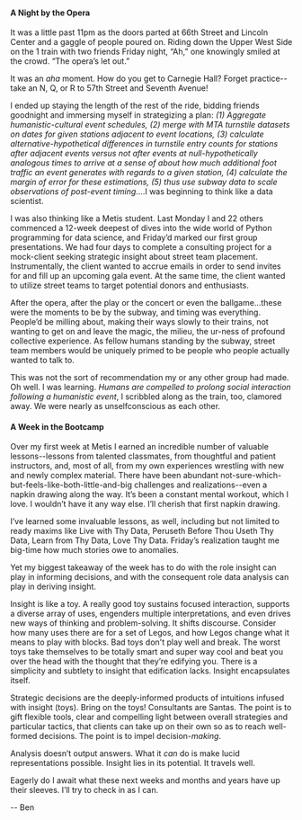 #### A Night by the Opera

It was a little past 11pm as the doors parted at 66th Street and Lincoln Center and a gaggle of people poured on. Riding down the Upper West Side on the 1 train with two friends Friday night, “Ah,” one knowingly smiled at the crowd. “The opera’s let out.”

It was an *aha* moment. How do you get to Carnegie Hall? Forget practice--take an N, Q, or R to 57th Street and Seventh Avenue! 

I ended up staying the length of the rest of the ride, bidding friends goodnight and immersing myself in strategizing a plan: *(1) Aggregate humanistic-cultural event schedules, (2) merge with MTA turnstile datasets on dates for given stations adjacent to event locations, (3) calculate alternative-hypothetical differences in turnstile entry counts for stations after adjacent events versus not after events at null-hypothetically analogous times to arrive at a sense of about how much additional foot traffic an event generates with regards to a given station, (4) calculate the margin of error for these estimations, (5) thus use subway data to scale observations of post-event timing*….I was beginning to think like a data scientist.

I was also thinking like a Metis student. Last Monday I and 22 others commenced a 12-week deepest of dives into the wide world of Python programming for data science, and Friday’d marked our first group presentations. We had four days to complete a consulting project for a mock-client seeking strategic insight about street team placement. Instrumentally, the client wanted to accrue emails in order to send invites for and fill up an upcoming gala event. At the same time, the client wanted to utilize street teams to target potential donors and enthusiasts.

After the opera, after the play or the concert or even the ballgame...these were the moments to be by the subway, and timing was everything. People’d be milling about, making their ways slowly to their trains, not wanting to get on and leave the magic, the milieu, the ur-ness of profound collective experience. As fellow humans standing by the subway, street team members would be uniquely primed to be people who people actually wanted to talk to. 

This was not the sort of recommendation my or any other group had made. Oh well. I was learning. *Humans are compelled to prolong social interaction following a humanistic event*, I scribbled along as the train, too, clamored away. We were nearly as unselfconscious as each other.

#### A Week in the Bootcamp

Over my first week at Metis I earned an incredible number of valuable lessons--lessons from talented classmates, from thoughtful and patient instructors, and, most of all, from my own experiences wrestling with new and newly complex material. There have been abundant not-sure-which-but-feels-like-both-little-and-big challenges and realizations--even a napkin drawing along the way. It’s been a constant mental workout, which I love. I wouldn’t have it any way else. I’ll cherish that first napkin drawing.

I’ve learned some invaluable lessons, as well, including but not limited to ready maxims like Live with Thy Data, Peruseth Before Thou Useth Thy Data, Learn from Thy Data, Love Thy Data. Friday’s realization taught me big-time how much stories owe to anomalies. 

Yet my biggest takeaway of the week has to do with the role insight can play in informing decisions, and with the consequent role data analysis can play in deriving insight.

Insight is like a toy. A really good toy sustains focused interaction, supports a diverse array of uses, engenders multiple interpretations, and even drives new ways of thinking and problem-solving. It shifts discourse. Consider how many uses there are for a set of Legos, and how Legos change what it means to play with blocks. Bad toys don't play well and break. The worst toys take themselves to be totally smart and super way cool and beat you over the head with the thought that they’re edifying you. There is a simplicity and subtlety to insight that edification lacks. Insight encapsulates itself.

Strategic decisions are the deeply-informed products of intuitions infused with insight (toys). Bring on the toys! Consultants are Santas. The point is to gift flexible tools, clear and compelling light between overall strategies and particular tactics, that clients can take up on their own so as to reach well-formed decisions. The point is to impel decision-*making*. 

Analysis doesn’t output answers. What it *can* do is make lucid representations possible. Insight lies in its potential. It travels well.

Eagerly do I await what these next weeks and months and years have up their sleeves. I’ll try to check in as I can.

 -- Ben